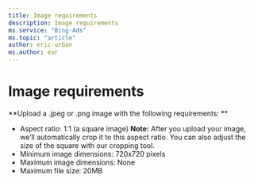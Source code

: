 ```yaml
---
title: Image requirements
description: Image requirements
ms.service: "Bing-Ads"
ms.topic: "article"
author: eric-urban
ms.author: eur
---
```


# Image requirements

**Upload a .jpeg or .png image with the following requirements: **
- Aspect ratio: 1:1 (a square image) 			**Note:** After you upload your image, we’ll automatically crop it to this aspect ratio. You can also adjust the size of the square with our cropping tool.
- Minimum image dimensions: 720x720 pixels
- Maximum image dimensions: None
- Maximum file size: 20MB



